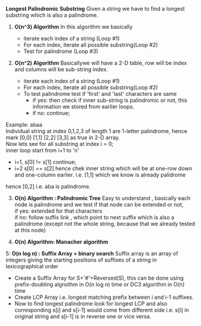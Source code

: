 **Longest Palindromic Substring**
Given a string we have to find a longest substring which is also a palindrome.

1. **O(n^3) Algorithm**
In this algorithm we basically 
    - iterate each index of a string (Loop #1)
    - For each index, iterate all possible substring(Loop #2)
    - Test for palindrome (Loop #3)

2. **O(n^2) Algorithm**
Basicallywe will have a 2-D table, row will be index and columns will be sub-string index.  
    - iterate each index of a string (Loop #1)
    - For each index, iterate all possible substring(Loop #2)
    - To test palindrome test if 'first' and 'last' characters are same  
         - if yes: then check if inner sub-string is palindromic or not, this information we stored from earlier loops.
         - if no: continue;
         
Example: abaa  
Individual string at index 0,1,2,3 of length 1 are 1-letter palindrome, hence mark [0,0] [1,1] [2,2] [3,3] as true in 2-D array.  
Now lets see for all substring at index i = 0;  
inner loop start from i+1 to 'n'  
  - i=1, s[0] != s[1] continue;
  - i=2 s[0] == s[2] hence chek inner string which will be at one-row down and one-column earlier. i.e. [1,1] which we know is already palidrome

hence [0,2]  i.e. aba is palindrome.

3. **O(n) Algorithm : Palindromic Tree**
     Easy to understand , basically each node is palindrome and we test if that node can be extended or not,  
     if yes: extended for that characters  
     if no: follow suffix link , which point to next suffix which is also a palindrome (except not the whole string, because that we already tested at this node)

4. **O(n) Algorithm: Manacher algorithm**
 
5: **O(n log n) : Suffix Array + binary search**
 Suffix array is an array of integers giving the starting positions of suffixes of a string in lexicographical order  
- Create a Suffix Array for S+'#'+Reversed(S), this can be done using prefix-doubling algroithm in O(n log n) time or DC3 algorithm in O(n) time  
- Create LCP Array i.e. longest matching prefix between i and i-1 suffixes.
- Now to find longest palindrome look for longest LCP and also corresponding s[i] and s[i-1] would come from different side i.e. s[i] in original string and 
  s[i-1] is in reverse one or vice versa.  
    

